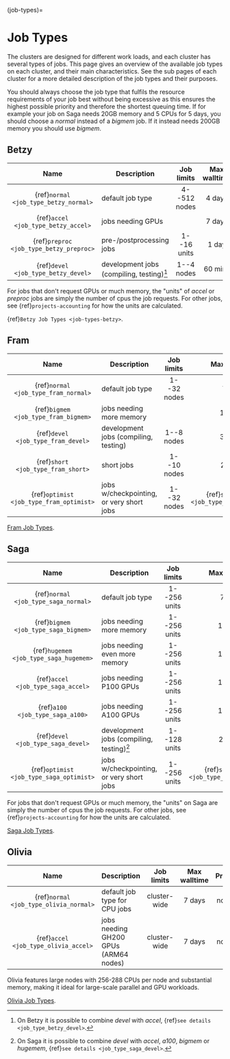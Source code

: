 (job-types)=

# Job Types

The clusters are designed for different work loads, and each cluster
has several types of jobs.  This page gives an overview of the
available job types on each cluster, and their main characteristics.
See the sub pages of each cluster for a more detailed description of
the job types and their purposes.

You should always choose the job type that fulfils the resource
requirements of your job best without being excessive as this ensures
the highest possible priority and therefore the shortest queuing time.
If for example your job on Saga needs 20GB memory and 5 CPUs for 5 days,
you should choose a _normal_ instead of a _bigmem_ job.
If it instead needs 200GB memory you should use _bigmem_.

## Betzy

| Name                                    | Description                               | Job limits   | Max walltime | Priority |
|:---------------------------------------:|-------------------------------------------|:------------:|:------------:|:--------:|
| {ref}`normal <job_type_betzy_normal>`   | default job type                          | 4--512 nodes | 4 days       | normal   |
| {ref}`accel <job_type_betzy_accel>`     | jobs needing GPUs                         |              | 7 days       | normal   |
| {ref}`preproc <job_type_betzy_preproc>` | pre-/postprocessing jobs                  | 1--16 units  | 1 day        | normal   |
| {ref}`devel <job_type_betzy_devel>`     | development jobs (compiling, testing)[^1] | 1--4 nodes   | 60 mins      | high     |

For jobs that don't request GPUs or much memory, the "units" of *accel* or *preproc* jobs
are simply the number of cpus the job requests.
For other jobs, see {ref}`projects-accounting` for how the units are calculated.

{ref}`Betzy Job Types <job-types-betzy>`.

## Fram

| Name                                     | Description                              | Job limits  | Max walltime                              | Priority |
|:----------------------------------------:|------------------------------------------|:-----------:|:-------------------------------------------:|:--------:|
| {ref}`normal <job_type_fram_normal>`     | default job type                         | 1--32 nodes | 7 days                                      | normal   |
| {ref}`bigmem <job_type_fram_bigmem>`     | jobs needing more memory                 |             | 14 days                                     | normal   |
| {ref}`devel <job_type_fram_devel>`       | development jobs (compiling, testing)    | 1--8 nodes  | 30 mins                                     | high     |
| {ref}`short <job_type_fram_short>`       | short jobs                               | 1--10 nodes | 2 hours                                     | high     |
| {ref}`optimist <job_type_fram_optimist>` | jobs w/checkpointing, or very short jobs | 1--32 nodes | {ref}`see details <job_type_fram_optimist>` | low      |

[Fram Job Types](job_types/fram_job_types.md).


## Saga

| Name                                     | Description                               | Job limits   | Max walltime                                | Priority |
|:----------------------------------------:|-------------------------------------------|:------------:|:-------------------------------------------:|:--------:|
| {ref}`normal <job_type_saga_normal>`     | default job type                          | 1--256 units | 7 days                                      | normal   |
| {ref}`bigmem <job_type_saga_bigmem>`     | jobs needing more memory                  | 1--256 units | 14 days                                     | normal   |
| {ref}`hugemem <job_type_saga_hugemem>`   | jobs needing even more memory             | 1--256 units | 14 days                                     | normal   |
| {ref}`accel <job_type_saga_accel>`       | jobs needing P100 GPUs                    | 1--256 units | 14 days                                     | normal   |
| {ref}`a100 <job_type_saga_a100>`         | jobs needing A100 GPUs                    | 1--256 units | 14 days                                     | normal   |
| {ref}`devel <job_type_saga_devel>`       | development jobs (compiling, testing)[^2] | 1--128 units | 2 hours                                     | high     |
| {ref}`optimist <job_type_saga_optimist>` | jobs w/checkpointing, or very short jobs  | 1--256 units | {ref}`see details <job_type_saga_optimist>` | low      |

For jobs that don't request GPUs or much memory, the "units" on Saga are
simply the number of cpus the job requests.
For other jobs, see {ref}`projects-accounting` for how the units are calculated.

[Saga Job Types](job_types/saga_job_types.md).

## Olivia

| Name                                       | Description                               | Job limits   | Max walltime | Priority |
|:------------------------------------------:|-------------------------------------------|:------------:|:------------:|:--------:|
| {ref}`normal <job_type_olivia_normal>`     | default job type for CPU jobs             | cluster-wide | 7 days       | normal   |
| {ref}`accel <job_type_olivia_accel>`       | jobs needing GH200 GPUs (ARM64 nodes)    | cluster-wide | 7 days       | normal   |

Olivia features large nodes with 256-288 CPUs per node and substantial memory,
making it ideal for large-scale parallel and GPU workloads.

[Olivia Job Types](job_types/olivia_job_types.md).

[^1]: On Betzy it is possible to combine _devel_ with _accel_, {ref}`see details <job_type_betzy_devel>`.

[^2]: On Saga it is possible to combine _devel_ with _accel_, _a100_,
    _bigmem_ or _hugemem_, {ref}`see details <job_type_saga_devel>`.
